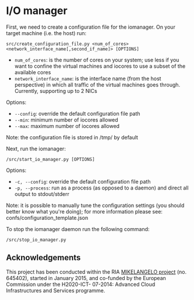 I/O manager
===========

First, we need to create a configuration file for the iomanager. On your target machine (i.e. the host) run:

`src/create_configuration_file.py <num_of_cores> <network_interface_name[,second_if_name]> [OPTIONS]`

- `num_of_cores`: is the number of cores on your system; use less if you want to confine the virtual machines and iocores to use a subset of the available cores
- `network_interface_name`: is the interface name (from the host perspective) in which all traffic of the virtual machines goes through. Currently, supporting up to 2 NICs

Options:
- `--config`: override the default configuration file path
- `--min`: minimum number of iocores allowed
- `--max`: maximum number of iocores allowed


Note: the configuration file is stored in /tmp/ by default

Next, run the iomanager:

`/src/start_io_manager.py [OPTIONS]`

Options:
- `-c, --config`: override the default configuration file path
- `-p, --process`: run as a process (as opposed to a daemon) and direct all output to stdout/stderr


Note: it is possible to manually tune the configuration settings (you should better know what you're doing); for more information please see: confs/configuration_template.json

To stop the iomanager daemon run the following command:

`/src/stop_io_manager.py`

## Acknowledgements

This project has been conducted within the RIA [MIKELANGELO 
project](https://www.mikelangelo-project.eu) (no.  645402), started in January
2015, and co-funded by the European Commission under the H2020-ICT- 07-2014:
Advanced Cloud Infrastructures and Services programme.
